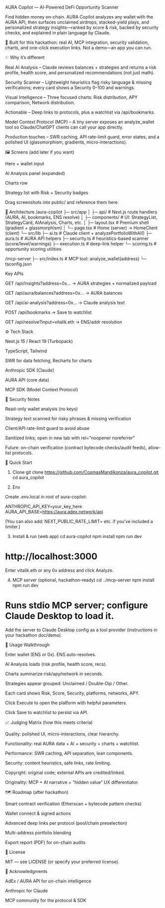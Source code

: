 ﻿AURA Copilot — AI-Powered DeFi Opportunity Scanner

Find hidden money on-chain.
AURA Copilot analyzes any wallet with the AURA API, then surfaces unclaimed airdrops, stacked-yield plays, and personalized strategy insights—ranked by score & risk, backed by security checks, and explained in plain language by Claude.

🚀 Built for this hackathon: real AI, MCP integration, security validation, charts, and one-click execution links. Not a demo—an app you can run.

✨ Why it’s different

Real AI Analysis – Claude reviews balances + strategies and returns a risk profile, health score, and personalized recommendations (not just math).

Security Scanner – Lightweight heuristics flag risky language & missing verifications; every card shows a Security 0–100 and warnings.

Visual Intelligence – Three focused charts: Risk distribution, APY comparison, Network distribution.

Actionable – Deep links to protocols, plus a watchlist via /api/bookmarks.

Model Context Protocol (MCP) – A tiny server exposes an analyze_wallet tool so Claude/ChatGPT clients can call your app directly.

Production touches – SWR caching, API rate-limit guard, error states, and a polished UI (glassmorphism, gradients, micro-interactions).

🖼 Screens (add later if you want)

Hero + wallet input

AI Analysis panel (expanded)

Charts row

Strategy list with Risk + Security badges

Drag screenshots into public/ and reference them here.

🧩 Architecture
/aura-copilot
  ├─ src/app
  │   ├─ api/              # Next.js route handlers (AURA, AI, bookmarks, ENS resolve)
  │   ├─ components/       # UI: StrategyList, StrategyCard, AIAnalysis, Charts, etc.
  │   ├─ layout.tsx        # Premium shell (gradient + glassmorphism)
  │   └─ page.tsx          # Home (server) -> HomeClient (client)
  └─ src/lib
      ├─ ai.ts             # Claude client + analyzePortfolioWithAI()
      ├─ aura.ts           # AURA API helpers
      ├─ security.ts       # heuristics-based scanner (score/level/warnings)
      ├─ execution.ts      # deep-link helper
      └─ scoring.ts        # opportunity scoring utilities

/mcp-server
  ├─ src/index.ts          # MCP tool: analyze_wallet(address)
  └─ tsconfig.json


Key APIs

GET /api/insights?address=0x... → AURA strategies + normalized payload

GET /api/aura/balances?address=0x... → AURA balances

GET /api/ai-analysis?address=0x... → Claude analysis text

POST /api/bookmarks → Save to watchlist

GET /api/resolve?input=vitalik.eth → ENS/addr resolution

⚙️ Tech Stack

Next.js 15 / React 19 (Turbopack)

TypeScript, Tailwind

SWR for data fetching, Recharts for charts

Anthropic SDK (Claude)

AURA API (core data)

MCP SDK (Model Context Protocol)

🔐 Security Notes

Read-only wallet analysis (no keys)

Strategy text scanned for risky phrases & missing verification

Client/API rate-limit guard to avoid abuse

Sanitized links; open in new tab with rel="noopener noreferrer"

Future: on-chain verification (contract bytecode checks/audit feeds), allow-list protocols.

🧪 Quick Start
1) Clone
git clone https://github.com/CosmasMandikonza/aura_copilot.git
cd aura_copilot

2) Env

Create .env.local in root of aura-copilot:

ANTHROPIC_API_KEY=your_key_here
AURA_API_BASE=https://aura.adex.network/api


(You can also add: NEXT_PUBLIC_RATE_LIMIT= etc. if you’ve included a limiter.)

3) Install & run (web app)
cd aura-copilot
npm install
npm run dev
# http://localhost:3000


Enter vitalik.eth or any 0x address and click Analyze.

4) MCP server (optional, hackathon-ready)
cd ../mcp-server
npm install
npm run dev
# Runs stdio MCP server; configure Claude Desktop to load it.


Add the server to Claude Desktop config as a tool provider (instructions in your hackathon doc/demo).

🧭 Usage Walkthrough

Enter wallet (ENS or 0x). ENS auto-resolves.

AI Analysis loads (risk profile, health score, recs).

Charts summarize risk/apy/network in seconds.

Strategies appear grouped: Unclaimed / Double-Dip / Other.

Each card shows Risk, Score, Security, platforms, networks, APY.

Click Execute to open the platform with helpful parameters.

Click Save to watchlist to persist via API.

📈 Judging Matrix (how this meets criteria)

Quality: polished UI, micro-interactions, clear hierarchy.

Functionality: real AURA data + AI + security + charts + watchlist.

Performance: SWR caching, API separation, lean components.

Security: content heuristics, safe links, rate limiting.

Copyright: original code; external APIs are credited/linked.

Originality: MCP + AI narrative + “hidden value” UX differentiator.

🗺 Roadmap (after hackathon)

Smart contract verification (Etherscan + bytecode pattern checks)

Wallet connect & signed actions

Advanced deep links per protocol (pool/chain preselection)

Multi-address portfolio blending

Export report (PDF) for on-chain audits

📜 License

MIT — see LICENSE (or specify your preferred license).

🙌 Acknowledgments

AdEx / AURA API for on-chain intelligence

Anthropic for Claude

MCP community for the protocol & SDK
